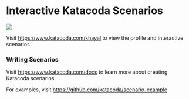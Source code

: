 # Interactive Katacoda Scenarios

[![](http://shields.katacoda.com/katacoda/khayal/count.svg)](https://www.katacoda.com/khayal "Get your profile on Katacoda.com")

Visit https://www.katacoda.com/khayal to view the profile and interactive scenarios

### Writing Scenarios
Visit https://www.katacoda.com/docs to learn more about creating Katacoda scenarios

For examples, visit https://github.com/katacoda/scenario-example
